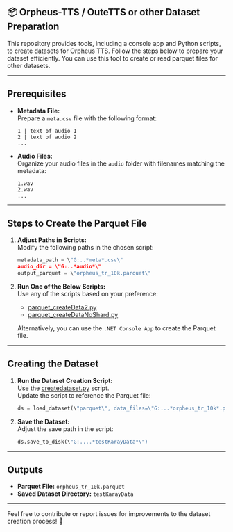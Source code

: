 ## **📦 Orpheus-TTS / OuteTTS or other Dataset Preparation**

This repository provides tools, including a console app and Python scripts, to create datasets for Orpheus TTS. Follow the steps below to prepare your dataset efficiently.
You can use this tool to create or read parquet files for other datasets.


---

## Prerequisites

- **Metadata File:**  
  Prepare a `meta.csv` file with the following format:
  ```
  1 | text of audio 1
  2 | text of audio 2
  ...
  ```

- **Audio Files:**  
  Organize your audio files in the `audio` folder with filenames matching the metadata:
  ```
  1.wav
  2.wav
  ...
  ```

---

## Steps to Create the Parquet File

1. **Adjust Paths in Scripts:**  
   Modify the following paths in the chosen script:
   ```python
   metadata_path = \"G:..*meta*.csv\"
   audio_dir = \"G:..*audio*\"
   output_parquet = \"orpheus_tr_10k.parquet\"
   ```

2. **Run One of the Below Scripts:**  
   Use any of the scripts based on your preference:
   - [parquet_createData2.py](https://github.com/karayakar/ParquetDatasetCreator/blob/master/pythonScripts/parquet_createData2.py)
   - [parquet_createDataNoShard.py](https://github.com/karayakar/ParquetDatasetCreator/blob/master/pythonScripts/parquet_createDataNoShard.py)

   Alternatively, you can use the `.NET Console App` to create the Parquet file.

---

## Creating the Dataset

1. **Run the Dataset Creation Script:**  
   Use the [createdataset.py](https://github.com/karayakar/ParquetDatasetCreator/blob/master/pythonScripts/createdataset.py) script.  
   Update the script to reference the Parquet file:
   ```python
   ds = load_dataset(\"parquet\", data_files=\"G:...*orpheus_tr_10k*.parquet\", split=\"train\")
   ```

2. **Save the Dataset:**  
   Adjust the save path in the script:
   ```python
   ds.save_to_disk(\"G:....*testKarayData*\")
   ```

---

## Outputs

- **Parquet File:** `orpheus_tr_10k.parquet`
- **Saved Dataset Directory:** `testKarayData`

---

Feel free to contribute or report issues for improvements to the dataset creation process! 🚀
